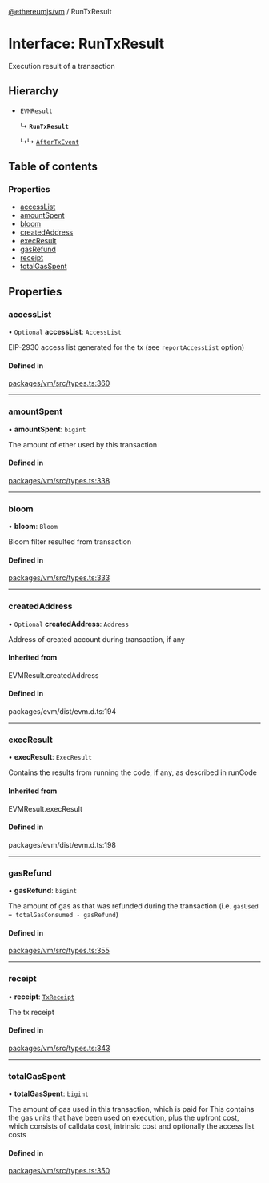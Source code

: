 [@ethereumjs/vm](../README.md) / RunTxResult

# Interface: RunTxResult

Execution result of a transaction

## Hierarchy

- `EVMResult`

  ↳ **`RunTxResult`**

  ↳↳ [`AfterTxEvent`](AfterTxEvent.md)

## Table of contents

### Properties

- [accessList](RunTxResult.md#accesslist)
- [amountSpent](RunTxResult.md#amountspent)
- [bloom](RunTxResult.md#bloom)
- [createdAddress](RunTxResult.md#createdaddress)
- [execResult](RunTxResult.md#execresult)
- [gasRefund](RunTxResult.md#gasrefund)
- [receipt](RunTxResult.md#receipt)
- [totalGasSpent](RunTxResult.md#totalgasspent)

## Properties

### accessList

• `Optional` **accessList**: `AccessList`

EIP-2930 access list generated for the tx (see `reportAccessList` option)

#### Defined in

[packages/vm/src/types.ts:360](https://github.com/ethereumjs/ethereumjs-monorepo/blob/master/packages/vm/src/types.ts#L360)

___

### amountSpent

• **amountSpent**: `bigint`

The amount of ether used by this transaction

#### Defined in

[packages/vm/src/types.ts:338](https://github.com/ethereumjs/ethereumjs-monorepo/blob/master/packages/vm/src/types.ts#L338)

___

### bloom

• **bloom**: `Bloom`

Bloom filter resulted from transaction

#### Defined in

[packages/vm/src/types.ts:333](https://github.com/ethereumjs/ethereumjs-monorepo/blob/master/packages/vm/src/types.ts#L333)

___

### createdAddress

• `Optional` **createdAddress**: `Address`

Address of created account during transaction, if any

#### Inherited from

EVMResult.createdAddress

#### Defined in

packages/evm/dist/evm.d.ts:194

___

### execResult

• **execResult**: `ExecResult`

Contains the results from running the code, if any, as described in runCode

#### Inherited from

EVMResult.execResult

#### Defined in

packages/evm/dist/evm.d.ts:198

___

### gasRefund

• **gasRefund**: `bigint`

The amount of gas as that was refunded during the transaction (i.e. `gasUsed = totalGasConsumed - gasRefund`)

#### Defined in

[packages/vm/src/types.ts:355](https://github.com/ethereumjs/ethereumjs-monorepo/blob/master/packages/vm/src/types.ts#L355)

___

### receipt

• **receipt**: [`TxReceipt`](../README.md#txreceipt)

The tx receipt

#### Defined in

[packages/vm/src/types.ts:343](https://github.com/ethereumjs/ethereumjs-monorepo/blob/master/packages/vm/src/types.ts#L343)

___

### totalGasSpent

• **totalGasSpent**: `bigint`

The amount of gas used in this transaction, which is paid for
This contains the gas units that have been used on execution, plus the upfront cost,
which consists of calldata cost, intrinsic cost and optionally the access list costs

#### Defined in

[packages/vm/src/types.ts:350](https://github.com/ethereumjs/ethereumjs-monorepo/blob/master/packages/vm/src/types.ts#L350)
